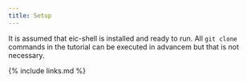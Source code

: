 ```yaml
---
title: Setup
---
```

It is assumed that eic-shell is installed and ready to run. All `git clone` commands in the tutorial can be executed in advancem but that is not necessary. 


{% include links.md %}
